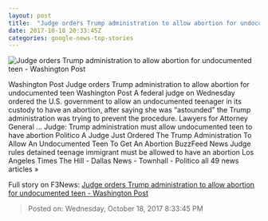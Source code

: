 ```yaml
---
layout: post
title:  "Judge orders Trump administration to allow abortion for undocumented teen - Washington Post"
date: 2017-10-18 20:33:45Z
categories: google-news-top-stories
---
```


![Judge orders Trump administration to allow abortion for undocumented teen - Washington Post](https://img.washingtonpost.com/rf/image_1484w/2010-2019/WashingtonPost/2015/10/05/Interactivity/Images/Health_Overhaul_Subsidies-0bb9b.jpg?t=20170517)

Washington Post Judge orders Trump administration to allow abortion for undocumented teen Washington Post A federal judge on Wednesday ordered the U.S. government to allow an undocumented teenager in its custody to have an abortion, after saying she was “astounded” the Trump administration was trying to prevent the procedure. Lawyers for Attorney General ... Judge: Trump administration must allow undocumented teen to have abortion Politico A Judge Just Ordered The Trump Administration To Allow An Undocumented Teen To Get An Abortion BuzzFeed News Judge rules detained teenage immigrant must be allowed to have an abortion Los Angeles Times The Hill - Dallas News - Townhall - Politico all 49 news articles »


Full story on F3News: [Judge orders Trump administration to allow abortion for undocumented teen - Washington Post](http://www.f3nws.com/n/kBCABJ)

> Posted on: Wednesday, October 18, 2017 8:33:45 PM
